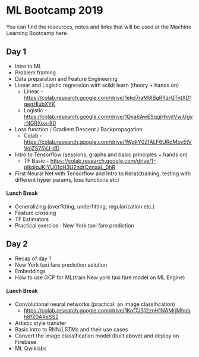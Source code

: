 # ML Bootcamp 2019

You can find the resources, notes and links that will be used at the Machine Learning Bootcamp here.

## Day 1
* Intro to ML
* Problem framing
* Data preparation and Feature Engineering
* Linear and Logistic regression with scikit learn (theory + hands on)
    * Linear - https://colab.research.google.com/drive/1ekd7raM6lBgRYzrQTntXD1gegHlubXYK
    * Logistic - https://colab.research.google.com/drive/1Qva6AwESqgjHkviIVwjUgy-NGRXoa-R0
* Loss function / Gradient Descent / Backpropagation
    * Colab - https://colab.research.google.com/drive/1WgkY0ZfALF6URdMbvEtVVojZS75VJ-dD
* Intro to Tensorflow (sessions, graphs and basic principles + hands on)
   * TF Basic - https://colab.research.google.com/drive/1-pIkqipJKiYU01cH3U2ndrCnnaaL_0hR
* First Neural Net with Tensorflow and Intro to Keras(training, testing with different hyper params, loss functions etc)
#### Lunch Break 
* Generalizing (overfitting, underfitting, regularization etc.)
* Feature crossing
* TF Estimators
* Practical exercise : New York taxi fare prediction

## Day 2
* Recap of day 1
* New York taxi fare prediction solution
* Embeddings
* How to use GCP for ML(train New york taxi fare model on ML Engine)
#### Lunch Break 
* Convolutional neural networks (practical: an image classification)
    * https://colab.research.google.com/drive/1Kof7J312znH1NAMrjMhpbh8fZ0AXxSS2
* Artistic style transfer
* Basic intro to RNN/LSTMs and their use cases
* Convert the image classification model (built above) and deploy on Firebase
* ML Qwiklabs
